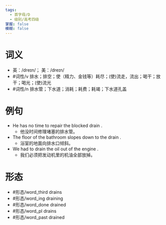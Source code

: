 ```yaml
---
tags:
  - 首字母/D
  - 级别/高考四级
掌握: false
模糊: false
---
```

# 词义
- 英：/dreɪn/； 美：/dreɪn/
- #词性/v  排水；排空；使（精力、金钱等）耗尽；(使)流走，流出；喝干；放干；喝光；(使)流光
- #词性/n  排水管；下水道；消耗；耗费；耗竭；下水道孔盖
# 例句
- He has no time to repair the blocked drain .
	- 他没时间修理堵塞的排水管。
- The floor of the bathroom slopes down to the drain .
	- 浴室的地面向排水口倾斜。
- We had to drain the oil out of the engine .
	- 我们必须把发动机里的机油全部放掉。
# 形态
- #形态/word_third drains
- #形态/word_ing draining
- #形态/word_done drained
- #形态/word_pl drains
- #形态/word_past drained
